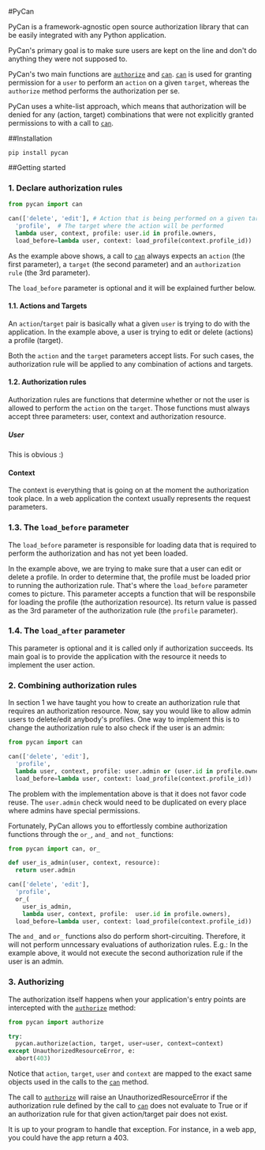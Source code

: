 #PyCan

PyCan is a framework-agnostic open source authorization library that can be easily integrated with any Python application.

PyCan's primary goal is to make sure users are kept on the line and don't do anything they were not supposed to.

PyCan's two main functions are [`authorize`](https://github.com/jusbrasil/pycan/blob/master/pycan/__init__.py#L78) and [`can`](https://github.com/jusbrasil/pycan/blob/master/pycan/__init__.py#L11). [`can`](https://github.com/jusbrasil/pycan/blob/master/pycan/__init__.py#L11) is used for granting permission for a `user` to perform an `action` on a given `target`, whereas the `authorize` method performs the authorization per se.

PyCan uses a white-list approach, which means that authorization will be denied for any (action, target) combinations that were not explicitly granted permissions to with a call to [`can`](https://github.com/jusbrasil/pycan/blob/master/pycan/__init__.py#L11).

##Installation

`pip install pycan`

##Getting started

### 1. Declare authorization rules

```python
from pycan import can

can(['delete', 'edit'], # Action that is being performed on a given target
  'profile',  # The target where the action will be performed
  lambda user, context, profile: user.id in profile.owners,
  load_before=lambda user, context: load_profile(context.profile_id)) 
```

As the example above shows, a call to  [`can`](https://github.com/jusbrasil/pycan/blob/master/pycan/__init__.py#L11) always expects an `action` (the first parameter), a `target` (the second parameter) and an `authorization rule` (the 3rd parameter).

The `load_before` parameter is optional and it will be explained further below.

#### 1.1. Actions and Targets

An `action`/`target` pair is basically what a given `user` is trying to do with the application. In the example above, a user is trying to edit or delete (actions) a profile (target).

Both the `action` and the `target` parameters accept lists. For such cases, the authorization rule will be applied to any combination of actions and targets.

#### 1.2. Authorization rules

Authorization rules are functions that determine whether or not the user is allowed to perform the `action` on the `target`. Those functions must always accept three parameters: user, context and authorization resource.

##### User

This is obvious :)

#### Context

The context is everything that is going on at the moment the authorization took place. In a web application the context usually represents the request parameters.

### 1.3. The `load_before` parameter

The `load_before` parameter is responsible for loading data that is required to perform the authorization and has not yet been loaded.

In the example above, we are trying to make sure that a user can edit or delete a profile. In order to determine that, the profile must be loaded prior to running the authorization rule. That's where the `load_before` parameter comes to picture. This parameter accepts a function that will be responsbile for loading the profile (the authorization resource). Its return value is passed as the 3rd parameter of the authorization rule (the `profile` parameter).

### 1.4. The `load_after` parameter

This parameter is optional and it is called only if authorization succeeds. Its main goal is to provide the application with the resource it needs to implement the user action.

### 2. Combining authorization rules

In section 1 we have taught you how to create an authorization rule that requires an authorization resource. Now, say you would like to allow admin users to delete/edit anybody's profiles. One way to implement this is to change the authorization rule to also check if the user is an admin:

```python
from pycan import can

can(['delete', 'edit'], 
  'profile',  
  lambda user, context, profile: user.admin or (user.id in profile.owners), 
  load_before=lambda user, context: load_profile(context.profile_id))
```

The problem with the implementation above is that it does not favor code reuse. The `user.admin` check would need to be duplicated on every place where admins have special permissions.

Fortunately, PyCan allows you to effortlessly combine authorization functions through the `or_`, `and_` and `not_` functions:

```python
from pycan import can, or_

def user_is_admin(user, context, resource):
  return user.admin

can(['delete', 'edit'], 
  'profile',  
  or_(
    user_is_admin,
    lambda user, context, profile:  user.id in profile.owners), 
  load_before=lambda user, context: load_profile(context.profile_id)) 
```

The `and_` and `or_` functions also do perform short-circuiting. Therefore, it will not perform unncessary evaluations of authorization rules. E.g.: In the example above, it would not execute the second authorization rule if the user is an admin.

### 3. Authorizing

The authorization itself happens when your application's entry points are intercepted with the [`authorize`](https://github.com/jusbrasil/pycan/blob/master/pycan/__init__.py#L78) method:

```python
from pycan import authorize

try:
  pycan.authorize(action, target, user=user, context=context)
except UnauthorizedResourceError, e:
  abort(403)
```

Notice that `action`, `target`, `user` and `context` are mapped to the exact same objects used in the calls to the [`can`](https://github.com/jusbrasil/pycan/blob/master/pycan/__init__.py#L11) method.

The call to [`authorize`](https://github.com/jusbrasil/pycan/blob/master/pycan/__init__.py#L78) will raise an UnauthorizedResourceError if the authorization rule defined by the call to [`can`](https://github.com/jusbrasil/pycan/blob/master/pycan/__init__.py#L11) does not evaluate to True or if an authorization rule for that given action/target pair does not exist.

It is up to your program to handle that exception. For instance, in a web app, you could have the app return a 403.
